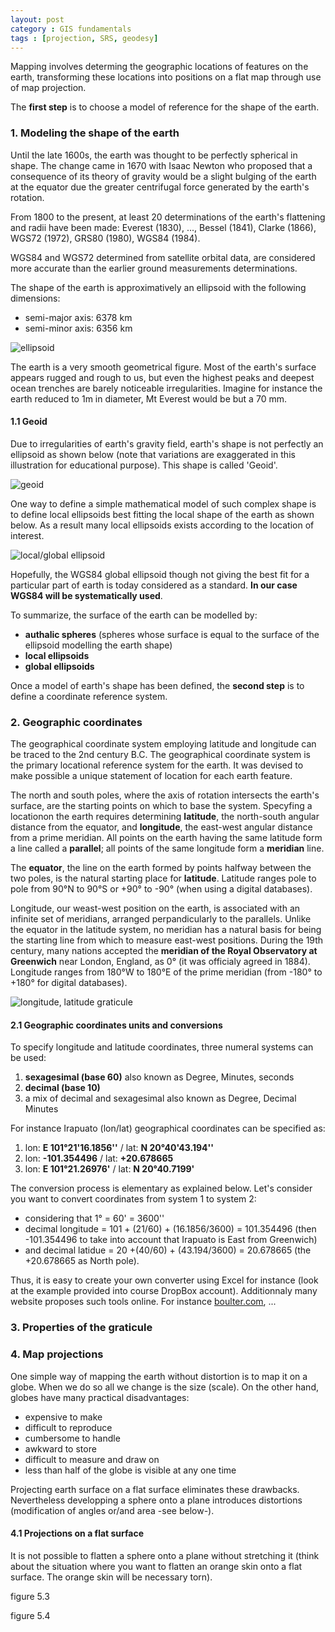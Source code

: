 ```yaml
---
layout: post
category : GIS fundamentals
tags : [projection, SRS, geodesy]
---
```

Mapping involves determing the geographic locations of features on the earth, transforming these locations into positions on a flat map through use of map projection.

The **first step** is to choose a model of reference for the shape of the earth.

### 1. Modeling the shape of the earth


Until the late 1600s, the earth was thought to be perfectly spherical in shape. The change came in 1670 with Isaac Newton who proposed that a consequence of its theory of gravity would be a slight bulging of the earth at the equator due the greater centrifugal force generated by the earth's rotation.

From 1800 to the present, at least 20 determinations of the earth's flattening and radii have been made: Everest (1830), ..., Bessel (1841), Clarke (1866), WGS72 (1972), GRS80 (1980), WGS84 (1984).

WGS84 and WGS72 determined from satellite orbital data, are considered more accurate than the earlier ground measurements determinations.

The shape of the earth is approximatively an ellipsoid with the following dimensions:
* semi-major axis: 6378 km
* semi-minor axis: 6356 km

![ellipsoid](http://dl.dropbox.com/u/108352435/course_images/projections/ellipsoid.gif)

The earth is a very smooth geometrical figure. Most of the earth's surface appears rugged and rough to us, but even the highest peaks and deepest ocean trenches are barely noticeable irregularities. Imagine for instance the earth reduced to 1m in diameter, Mt Everest would be but a 70 mm.  

#### 1.1 Geoid
Due to irregularities of earth's gravity field, earth's shape is not perfectly an ellipsoid as shown below (note that variations are exaggerated in this illustration for educational purpose). This shape is called 'Geoid'.

![geoid](http://dl.dropbox.com/u/108352435/course_images/projections/real_shape_earth.jpg)

One way to define a simple mathematical model of such complex shape is to define local ellipsoids best fitting the local shape of the earth as shown below. As a result many local ellipsoids exists according to the location of interest. 

![local/global ellipsoid](http://dl.dropbox.com/u/108352435/course_images/projections/global_local_ellipsoid.gif)


Hopefully, the WGS84 global ellipsoid though not giving the best fit for a particular part of earth is today considered as a standard. **In our case WGS84 will be systematically used**. 

To summarize, the surface of the earth can be modelled by:
* **authalic spheres** (spheres whose surface is equal to the surface of the ellipsoid modelling the earth shape)
* **local ellipsoids**
* **global ellipsoids**  

Once a model of earth's shape has been defined, the **second step** is to define a coordinate reference system.
 
### 2. Geographic coordinates
The geographical coordinate system employing latitude and longitude can be traced to the 2nd century B.C. The geographical coordinate system is the primary locational reference system for the earth. It was devised to make possible a unique statement of location for each earth feature.

The north and south poles, where the axis of rotation intersects the earth's surface, are the starting points on which to base the system. Specyfing a locationon the earth requires determining **latitude**, the north-south angular distance from the equator, and **longitude**, the east-west angular distance from a prime meridian. All points on the earth having the same latitude form a line called a **parallel**; all points of the same longitude form a **meridian** line.

The **equator**, the line on the earth formed by points halfway between the two poles, is the natural starting place for **latitude**. Latitude ranges pole to pole from 90°N to 90°S or +90° to -90° (when using a digital databases).

 Longitude, our weast-west position on the earth, is associated with an infinite set of meridians, arranged perpandicularly to the parallels. Unlike the equator in the latitude system, no meridian has a natural basis for being the starting line from which to measure east-west positions. During the 19th century, many nations accepted the **meridian of the Royal Observatory at Greenwich** near London, England, as 0° (it was officialy agreed in 1884).
Longitude ranges from 180°W to 180°E of the prime meridian (from -180° to +180° for digital databases).

![longitude, latitude graticule](http://dl.dropbox.com/u/108352435/course_images/projections/graticule_lon_lat.jpg)

#### 2.1 Geographic coordinates units and conversions
To specify longitude and latitude coordinates, three numeral systems can be used:
1. **sexagesimal (base 60)** also known as Degree, Minutes, seconds
2. **decimal (base 10)**
3. a mix of decimal and sexagesimal also known as Degree, Decimal Minutes 

For instance Irapuato (lon/lat) geographical coordinates can be specified as:
1. lon: **E 101°21'16.1856''** / lat: **N 20°40'43.194''** 
2. lon: **-101.354496** / lat: **+20.678665**
3. lon: **E 101°21.26976'** / lat: **N 20°40.7199'**

The conversion process is elementary as explained below. Let's consider you want to convert coordinates from system 1 to system 2:
* considering that 1° = 60' = 3600''
* decimal longitude = 101 + (21/60) + (16.1856/3600) = 101.354496 (then -101.354496 to take into account that Irapuato is East from Greenwich)
* and decimal latidue = 20 +(40/60) + (43.194/3600) = 20.678665 (the +20.678665 as North pole). 

Thus, it is easy to create your own converter using Excel for instance (look at the example provided into course DropBox account). Additionnaly many website proposes such tools online. For instance [boulter.com](http://boulter.com/gps), ... 




### 3. Properties of the graticule 

### 4. Map projections
One simple way of mapping the earth without distortion is to map it on a globe. When we do so all we change is the size (scale). On the other hand, globes have many practical disadvantages: 
* expensive to make
* difficult to reproduce
* cumbersome to handle
* awkward to store
* difficult to measure and draw on
* less than half of the globe is visible at any one time

Projecting earth surface on a flat surface eliminates these drawbacks. Nevertheless developping a sphere onto a plane introduces distortions (modification of angles or/and area -see below-). 

#### 4.1 Projections on a flat surface
It is not possible to flatten a sphere onto a plane without stretching it (think about the situation where you want to flatten an orange skin onto a flat surface. The orange skin will be necessary torn).

figure 5.3

figure 5.4


